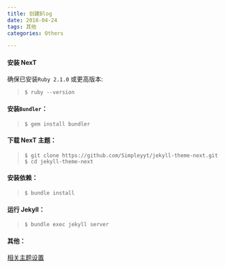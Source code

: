 ```yaml
---
title: 创建Blog  
date: 2018-04-24   
tags: 其他
categories: Others

---
```


#### 安装 NexT #### 
确保已安装`Ruby 2.1.0` 或更高版本:  

> `$ ruby --version`

#### 安装`Bundler`：  

> `$ gem install bundler`

#### 下载 NexT 主题：

> `$ git clone https://github.com/Simpleyyt/jekyll-theme-next.git`  
> `$ cd jekyll-theme-next`

#### 安装依赖：  

> `$ bundle install`

#### 运行 Jekyll：  

> `$ bundle exec jekyll server`

#### 其他：
[相关主题设置](http://theme-next.simpleyyt.com/getting-started.html)

	
